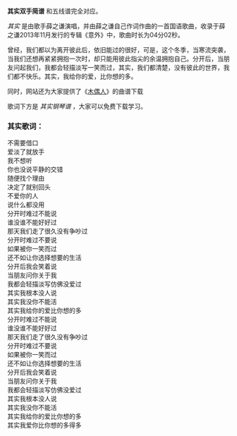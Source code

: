 

**其实双手简谱** 和五线谱完全对应。

_其实_ 是由歌手薛之谦演唱，并由薛之谦自己作词作曲的一首国语歌曲，收录于薛之谦2013年11月发行的专辑《意外》中，歌曲时长为04分02秒。

曾经，我们都以为离开彼此后，依旧能过的很好，可是，这个冬季，当寒流突袭，当我们还想再紧紧拥抱一次时，却只能用彼此指尖的余温拥抱自己。分开后，当朋友问起我们，我都会轻描淡写一笑而过，其实，我们都清楚，没有彼此的世界，我们都不快乐。其实，我给你的爱，比你想的多。

同时，网站还为大家提供了《[木偶人](Music-10545-木偶人-薛之谦.html "木偶人")》的曲谱下载

歌词下方是 _其实钢琴谱_ ，大家可以免费下载学习。

### 其实歌词：

不需要借口  
爱淡了就放手  
我不想听  
你也没说平静的交错  
随便找个理由  
决定了就别回头  
不爱你的人  
说什么都没用  
分开时难过不能说  
谁没谁不能好好过  
那天我们走了很久没有争吵过  
分开时难过不要说  
如果被你一笑而过  
还不如让你选择想要的生活  
分开后我会笑着说  
当朋友问你关于我  
我都会轻描淡写仿佛没爱过  
其实我根本没人说  
其实我没你不能活  
其实我给你的爱比你想的多  
分开时难过不能说  
谁没谁不能好好过  
那天我们走了很久没有争吵过  
分开时难过不要说  
如果被你一笑而过  
还不如让你选择想要的生活  
分开后我会笑着说  
当朋友问你关于我  
我都会轻描淡写仿佛没爱过  
其实我根本没人说  
其实我没你不能活  
其实我给你的爱比你想的多  
其实我爱你比你想的多得多


